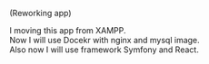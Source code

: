 (Reworking app)

I moving this app from XAMPP. <br />
Now I will use Docekr with nginx and mysql image.<br />
Also now I will use framework Symfony and React.